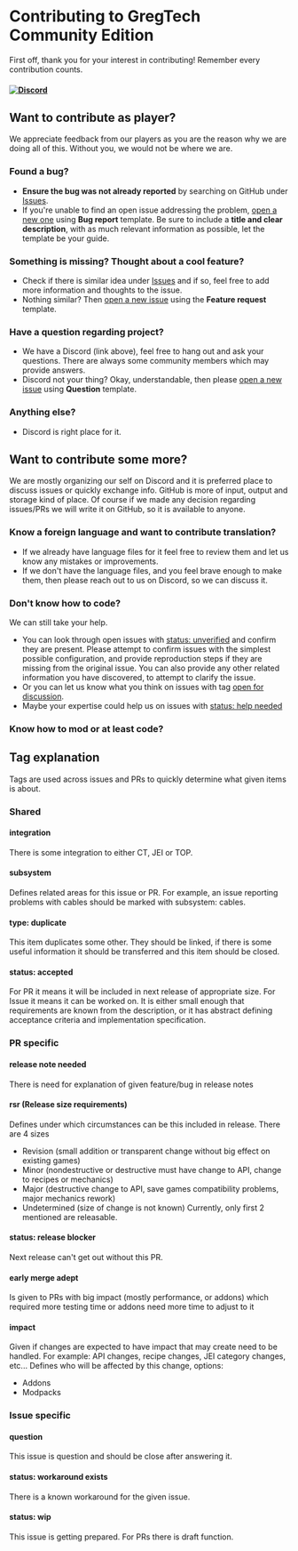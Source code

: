 # Contributing to GregTech Community Edition
First off, thank you for your interest in contributing! Remember every contribution counts.
#### [![Discord](https://img.shields.io/discord/432092648724103190.svg?colorB=7289DA&logo=data:image/png;base64,iVBORw0KGgoAAAANSUhEUgAAAHYAAABWAgMAAABnZYq0AAAACVBMVEUAAB38%2FPz%2F%2F%2F%2Bm8P%2F9AAAAAXRSTlMAQObYZgAAAAFiS0dEAIgFHUgAAAAJcEhZcwAACxMAAAsTAQCanBgAAAAHdElNRQfhBxwQJhxy2iqrAAABoElEQVRIx7WWzdGEIAyGgcMeKMESrMJ6rILZCiiBg4eYKr%2Fd1ZAfgXFm98sJfAyGNwno3G9sLucgYGpQ4OGVRxQTREMDZjF7ILSWjoiHo1n%2BE03Aw8p7CNY5IhkYd%2F%2F6MtO3f8BNhR1QWnarCH4tr6myl0cWgUVNcfMcXACP1hKrGMt8wcAyxide7Ymcgqale7hN6846uJCkQxw6GG7h2MH4Czz3cLqD1zHu0VOXMfZjHLoYvsdd0Q7ZvsOkafJ1P4QXxrWFd14wMc60h8JKCbyQvImzlFjyGoZTKzohwWR2UzSONHhYXBQOaKKsySsahwGGDnb%2FiYPJw22sCqzirSULYy1qtHhXGbtgrM0oagBV4XiTJok3GoLoDNH8ooTmBm7ZMsbpFzi2bgPGoXWXME6XT%2BRJ4GLddxJ4PpQy7tmfoU2HPN6cKg%2BledKHBKlF8oNSt5w5g5o8eXhu1IOlpl5kGerDxIVT%2BztzKepulD8utXqpChamkzzuo7xYGk%2FkpSYuviLXun5bzdRf0Krejzqyz7Z3p0I1v2d6HmA07dofmS48njAiuMgAAAAASUVORK5CYII%3D)](https://discord.gg/Tp3yDnE)

## Want to contribute as player?
We appreciate feedback from our players as you are the reason why we are doing all of this. Without you, we would not be where we are.

### Found a bug?
* **Ensure the bug was not already reported** by searching on GitHub under [Issues](https://github.com/GregTechCE/GregTech/issues).
* If you're unable to find an open issue addressing the problem, [open a new one](https://github.com/GregTechCE/GregTech/issues/new/choose) using **Bug report** template.
Be sure to include a **title and clear description**, with as much relevant information as possible, let the template be your guide.

### Something is missing? Thought about a cool feature?
* Check if there is similar idea under [Issues](https://github.com/GregTechCE/GregTech/issues) and if so, feel free to add more information and thoughts to the issue.
* Nothing similar? Then [open a new issue](https://github.com/GregTechCE/GregTech/issues/new/choose) using the **Feature request** template.

### Have a question regarding project?
* We have a Discord (link above), feel free to hang out and ask your questions. There are always some community members which may provide answers.
* Discord not your thing? Okay, understandable, then please [open a new issue](https://github.com/GregTechCE/GregTech/issues/new/choose) using **Question** template.

### Anything else?
* Discord is right place for it.

## Want to contribute some more?
We are mostly organizing our self on Discord and it is preferred place to discuss issues or quickly exchange info.
GitHub is more of input, output and storage kind of place.
Of course if we made any decision regarding issues/PRs we will write it on GitHub, so it is available to anyone.

### Know a foreign language and want to contribute translation?
* If we already have language files for it feel free to review them and let us know any mistakes or improvements.
* If we don't have the language files, and you feel brave enough to make them, then please reach out to us on Discord, so we can discuss it.

### Don't know how to code?
We can still take your help.
* You can look through open issues with [status: unverified](https://github.com/GregTechCE/GregTech/labels/status%3A%20unverified) and confirm they are present.
Please attempt to confirm issues with the simplest possible configuration, and provide reproduction steps if they are missing from the original issue. You can also provide any other related information you have discovered, to attempt to clarify the issue.
* Or you can let us know what you think on issues with tag [open for discussion](https://github.com/GregTechCE/GregTech/labels/open%20for%20discussion).
* Maybe your expertise could help us on issues with [status: help needed](https://github.com/GregTechCE/GregTech/labels/status%3A%20help%20needed)

### Know how to mod or at least code?


## Tag explanation
Tags are used across issues and PRs to quickly determine what given items is about.
### Shared
#### integration
There is some integration to either CT, JEI or TOP.
#### subsystem
Defines related areas for this issue or PR. For example, an issue reporting problems with cables should be marked with subsystem: cables.
#### type: duplicate
This item duplicates some other.
They should be linked, if there is some useful information it should be transferred and this item should be closed.
#### status: accepted
For PR it means it will be included in next release of appropriate size.
For Issue it means it can be worked on. It is either small enough that requirements are known from the description, 
or it has abstract defining acceptance criteria and implementation specification.

### PR specific
#### release note needed
There is need for explanation of given feature/bug in release notes
#### rsr (Release size requirements)
Defines under which circumstances can be this included in release.
There are 4 sizes 
* Revision (small addition or transparent change without big effect on existing games)
* Minor (nondestructive or destructive must have change to API, change to recipes or mechanics) 
* Major (destructive change to API, save games compatibility problems, major mechanics rework)
* Undetermined (size of change is not known)
Currently, only first 2 mentioned are releasable.
#### status: release blocker
Next release can't get out without this PR.
#### early merge adept
Is given to PRs with big impact (mostly performance, or addons) which required more testing time or addons need more time to adjust to it
#### impact
Given if changes are expected to have impact that may create need to be handled.
For example: API changes, recipe changes, JEI category changes, etc...
Defines who will be affected by this change, options:
* Addons
* Modpacks

### Issue specific
#### question
This issue is question and should be close after answering it.
#### status: workaround exists
There is a known workaround for the given issue.
#### status: wip
This issue is getting prepared. For PRs there is draft function.

